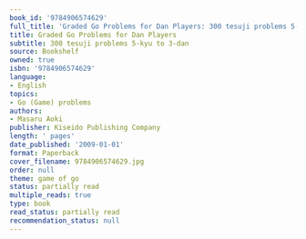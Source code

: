 ```yaml
---
book_id: '9784906574629'
full_title: 'Graded Go Problems for Dan Players: 300 tesuji problems 5-kyu to 3-dan'
title: Graded Go Problems for Dan Players
subtitle: 300 tesuji problems 5-kyu to 3-dan
source: Bookshelf
owned: true
isbn: '9784906574629'
language:
- English
topics:
- Go (Game) problems
authors:
- Masaru Aoki
publisher: Kiseido Publishing Company
length: ' pages'
date_published: '2009-01-01'
format: Paperback
cover_filename: 9784906574629.jpg
order: null
theme: game of go
status: partially read
multiple_reads: true
type: book
read_status: partially read
recommendation_status: null
---
```


